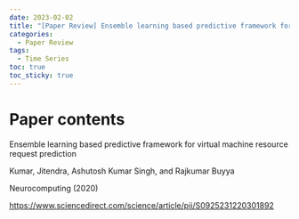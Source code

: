 ```yaml
---
date: 2023-02-02
title: "[Paper Review] Ensemble learning based predictive framework for virtual machine resource request prediction"
categories: 
  - Paper Review
tags: 
  - Time Series
toc: true  
toc_sticky: true 
---
```


# Paper contents

Ensemble learning based predictive framework for virtual machine resource request prediction 

Kumar, Jitendra, Ashutosh Kumar Singh, and Rajkumar Buyya

Neurocomputing (2020)

https://www.sciencedirect.com/science/article/pii/S0925231220301892